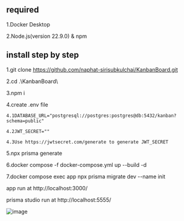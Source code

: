 ## required
1.Docker Desktop

2.Node.js(version 22.9.0) & npm

## install step by step

1.git clone https://github.com/naphat-sirisubkulchai/KanbanBoard.git

2.cd .\KanbanBoard\

3.npm i

4.create .env file

    4.1DATABASE_URL="postgresql://postgres:postgres@db:5432/kanban?schema=public"

    4.2JWT_SECRET=""

    4.3Use https://jwtsecret.com/generate to generate JWT_SECRET

5.npx prisma generate

6.docker compose -f docker-compose.yml up --build -d

7.docker compose exec app npx prisma migrate dev --name init



app run at http://localhost:3000/

prisma studio run at http://localhost:5555/ 

![image](https://github.com/user-attachments/assets/aba4bbff-fb9f-4329-8f5d-2d14c816c9d4)

